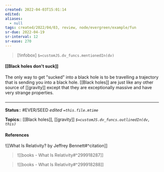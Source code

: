 ```yaml
---
created: 2022-04-03T15:01:14 
edited: 
aliases:
  - null
tags: created/2022/04/03, review, node/evergreen/example/fun
sr-due: 2022-04-19
sr-interval: 12
sr-ease: 270
---
```

> [!infobox]
`$=customJS.dv_funcs.mentionedIn(dv)`

#### [[Black holes don't suck]] 


The only way to get "sucked" into a black hole is to be travelling a trajectory that is sending you into a black hole.
[[Black holes]] are just like any other source of [[gravity]] except that they are exceptionally massive and have very strange properties.


### <hr class="footnote"/>

**Status**:: #EVER/SEED 
*edited `=this.file.mtime`*

**Topics**:: [[Black holes]], [[gravity]]
*`$=customJS.dv_funcs.outlinedIn(dv, this)`*

#### References

![[What Is Relativity? by Jeffrey Bennett#^citation]]

> ![[books - What Is Relativity#^299918287]]

> ![[books - What Is Relativity#^299918288]]